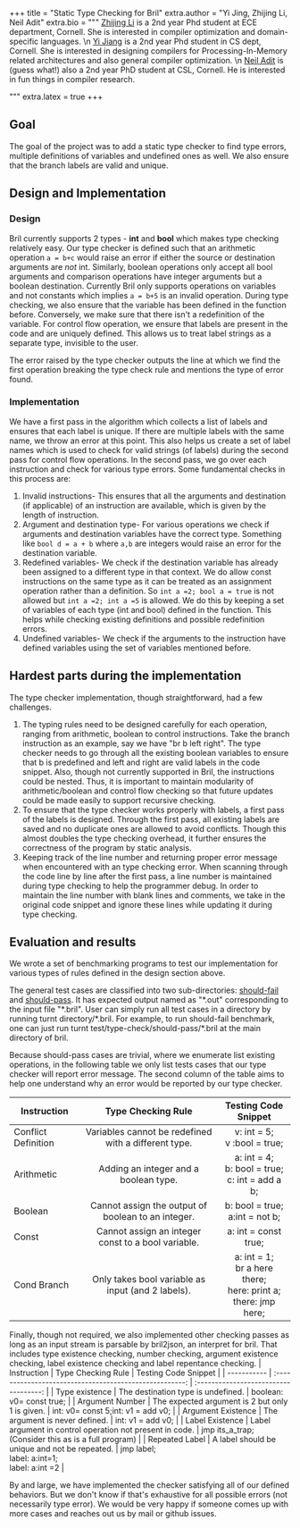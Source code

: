 +++
title = "Static Type Checking for Bril"
extra.author = "Yi Jing, Zhijing Li, Neil Adit"
extra.bio = """
[Zhijing Li](https://tissue3.github.io/) is a 2nd year Phd student at ECE department, Cornell. She is interested in compiler optimization and domain-specific languages. \n
[Yi Jiang](http://www.cs.cornell.edu/~yijiang/) is a 2nd year Phd student in CS dept, Cornell. She is interested in designing compilers for Processing-In-Memory related architectures and also general compiler optimization. \n
[Neil Adit](http://www.neiladit.com) is (guess what!) also a 2nd year PhD student at CSL, Cornell. He is interested in fun things in compiler research.

"""
extra.latex = true
+++



## Goal

The goal of the project was to add a static type checker to find type errors, multiple definitions of variables and undefined ones as well. We also ensure that the branch labels are valid and unique.



## Design and Implementation

### Design

Bril currently supports 2 types - **int** and **bool** which makes type checking relatively easy. Our type checker is defined such that an arithmetic operation  `a = b+c` would raise an error if either the source or destination arguments are *not* int. Similarly, boolean operations only accept all bool arguments and comparison operations have integer arguments but a boolean destination. Currently Bril only supports operations on variables and not constants which implies `a = b+5` is an invalid operation. During type checking, we also ensure that the variable has been defined in the function before. Conversely, we make sure that there isn't a redefinition of the variable. For control flow operation, we ensure that labels are present in the code and are uniquely defined. This allows us to treat label strings as a separate type, invisible to the user. 

The error raised by the type checker outputs the line at which we find the first operation breaking the type check rule and mentions the type of error found.


### Implementation

We have a first pass in the algorithm which collects a list of labels and ensures that each label is unique. If there are multiple labels with the same name, we throw an error at this point. This also helps us create a set of label names which is used to check for valid strings (of labels) during the second pass for control flow operations.  In the second pass, we go over each instruction and check for various type errors. Some fundamental checks in this process are:

1. Invalid instructions- This ensures that all the arguments and destination (if applicable) of an instruction are available, which is given by the length of instruction.
2. Argument and destination type- For various operations we check if arguments and destination variables have the correct type. Something like `bool d = a + b` where `a,b` are integers would raise an error for the destination variable.
3. Redefined variables- We check if the destination variable has already been assigned to a different type in that context. We do allow const instructions on the same type as it can be treated as an assignment operation rather than a definition. So `int a =2; bool a = true` is not allowed but `int a =2; int a =5` is allowed. We do this by keeping a set of variables of each type (int and bool) defined in the function. This helps while checking existing definitions and possible redefinition errors.
4. Undefined variables- We check if the arguments to the instruction have defined variables using the set of variables mentioned before. 



## Hardest parts during the implementation

The type checker implementation, though straightforward, had a few challenges.

1. The typing rules need to be designed carefully for each operation, ranging from arithmetic, boolean to control instructions. Take the branch instruction as an example, say we have "br b left right". The type checker needs to go through all the existing boolean variables to ensure that b is predefined and left and right are valid labels in the code snippet. Also, though not currently supported in Bril, the instructions could be nested. Thus, it is important to maintain modularity of arithmetic/boolean and control flow checking so that future updates could be made easily to support recursive checking.
2. To ensure that the type checker works properly with labels, a first pass of the labels is designed. Through the first pass, all existing labels are saved and no duplicate ones are allowed to avoid conflicts. Though this almost doubles the type checking overhead, it further ensures the correctness of the program by static analysis.
3. Keeping track of the line number and returning proper error message when encountered with an type checking error. When scanning through the code line by line after the first pass, a line number is maintained during type checking to help the programmer debug. In order to maintain the line number with blank lines and comments, we take in the original code snippet and ignore these lines while updating it during type checking.



## Evaluation and results

We wrote a set of benchmarking programs to test our implementation for various types of rules defined in the design section above. 

The general test cases are classified into two sub-directories: [should-fail](https://github.com/tissue3/bril/tree/master/test/type-check/should-fail) and [should-pass](https://github.com/tissue3/bril/tree/master/test/type-check/should-pass). It has expected output named as "\*.out" corresponding to the input file "\*.bril". User can simply run all test cases in a directory by running turnt directory/\*.bril. For example, to run should-fail benchmark, one can just run turnt test/type-check/should-pass/\*.bril at the main directory of bril.

Because should-pass cases are trivial, where we enumerate list existing operations, in the following table we only list tests cases that our type checker will report error message. The second column of the table aims to help one understand why an error would be reported by our type checker.

| Instruction |               Type Checking Rule               |          Testing Code Snippet          |
| ----------- | :-----------------------------------------------------: | :-----------------------------------: |
| Conflict Definition       |   Variables cannot be redefined with a different type.   |      v: int = 5;<br/> v :bool = true;      |
| Arithmetic         |          Adding an integer and a boolean type.           |                a: int = 4;<br/>b: bool = true;<br/>c: int = add a b;               |
| Boolean         |      Cannot assign the output of boolean to an integer.      |    b: bool = true;<br/> a:int = not b;    |
| Const       |    Cannot assign an integer const to a bool variable.    |            a: int =  const true;             |
| Cond Branch |    Only takes bool variable as input (and 2 labels).     |     a: int = 1;<br/> br a here there;<br/> here: print a;<br/>there: jmp here; |
Finally, though not required, we also implemented other checking passes as long as an input stream is parsable by bril2json, an interpret for bril. That includes type existence checking, number checking, argument existence checking, label existence checking and label repentance checking.
| Instruction |               Type Checking Rule               |          Testing Code Snippet          |
| ----------- | :-----------------------------------------------------: | :-----------------------------------: |
| Type existence       | The destination type is undefined.          |  boolean: v0= const true; |
| Argument Number       | The expected argument is 2 but only 1 is given.          |  int: v0= const 5;int: v1 = add v0;  |
| Argument Existence | The argument is never defined. | int: v1 = add v0; |
| Label Existence      | Label argument in control operation not present in code. |            jmp its_a_trap; (Consider this as is a full program)     |
| Repeated Label |      A label should be unique and not be repeated.       | jmp label;<br/> label: a:int=1;<br/> label: a:int =2 |

By and large, we have implemented the checker satisfying all of our defined behaviors. But we don't know if that's exhaustive for all possible errors (not necessarily type error). We would be very happy if someone comes up with more cases and reaches out us by mail or github issues.








